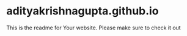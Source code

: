 # adityakrishnagupta.github.io

This is the readme for Your website. Please make sure to check it out
